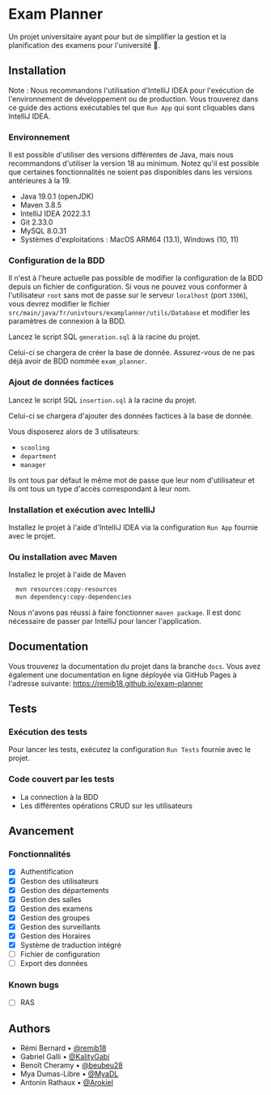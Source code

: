 # Exam Planner

Un projet universitaire ayant pour but de simplifier la gestion et la planification des examens pour l'université 🥳.

## Installation

Note : Nous recommandons l'utilisation d'IntelliJ IDEA pour l'exécution de l'environnement de développement ou de
production.
Vous trouverez dans ce guide des actions exécutables tel que `Run App` qui sont cliquables dans IntelliJ IDEA.

### Environnement

Il est possible d'utiliser des versions différentes de Java, mais nous recommandons d'utiliser la version 18 au minimum.
Notez qu'il est possible que certaines fonctionnalités ne soient pas disponibles dans les versions antérieures à la 19.

- Java 19.0.1 (openJDK)
- Maven 3.8.5
- IntelliJ IDEA 2022.3.1
- Git 2.33.0
- MySQL 8.0.31
- Systèmes d'exploitations : MacOS ARM64 (13.1), Windows (10, 11)

### Configuration de la BDD

Il n'est à l'heure actuelle pas possible de modifier la configuration de la BDD depuis un fichier de configuration. Si
vous ne pouvez vous conformer à l'utilisateur `root` sans mot de passe sur le serveur `localhost` (port `3306`), vous
devrez modifier le fichier `src/main/java/fr/univtours/examplanner/utils/Database` et modifier les paramètres de
connexion à la BDD.

Lancez le script SQL `generation.sql` à la racine du projet.

Celui-ci se chargera de créer la base de donnée. Assurez-vous de ne pas déjà avoir de BDD nommée `exam_planner`.

### Ajout de données factices

Lancez le script SQL `insertion.sql` à la racine du projet.

Celui-ci se chargera d'ajouter des données factices à la base de donnée.

Vous disposerez alors de 3 utilisateurs:

- `scooling`
- `department`
- `manager`

Ils ont tous par défaut le même mot de passe que leur nom d'utilisateur et ils ont tous un type d'accès correspondant à
leur nom.

### Installation et exécution avec IntelliJ

Installez le projet à l'aide d'IntelliJ IDEA via la configuration `Run App` fournie avec le projet.

### Ou installation avec Maven

Installez le projet à l'aide de Maven

```bash
  mvn resources:copy-resources
  mvn dependency:copy-dependencies
```

Nous n'avons pas réussi à faire fonctionner `maven package`. Il est donc nécessaire de passer par IntelliJ pour lancer
l'application.

## Documentation

Vous trouverez la documentation du projet dans la branche `docs`. Vous avez également une documentation en ligne
déployée via GitHub Pages à l'adresse suivante: https://remib18.github.io/exam-planner

## Tests

### Exécution des tests

Pour lancer les tests, exécutez la configuration `Run Tests` fournie avec le projet.

### Code couvert par les tests

- La connection à la BDD
- Les différentes opérations CRUD sur les utilisateurs

## Avancement

### Fonctionnalités

- [x] Authentification
- [x] Gestion des utilisateurs
- [x] Gestion des départements
- [x] Gestion des salles
- [x] Gestion des examens
- [x] Gestion des groupes
- [x] Gestion des surveillants
- [x] Gestion des Horaires
- [x] Système de traduction intégré
- [ ] Fichier de configuration
- [ ] Export des données

### Known bugs

- [ ] RAS

## Authors

- Rémi Bernard • [@remib18](https://www.github.com/remib18)
- Gabriel Galli • [@KalityGabi](https://www.github.com/KalityGabi)
- Benoît Cheramy • [@beubeu28](https://www.github.com/beubeu28)
- Mya Dumas-Libre • [@MyaDL](https://www.github.com/MyaDL)
- Antonin Rathaux • [@Arokiel](https://www.github.com/Arokiel)

